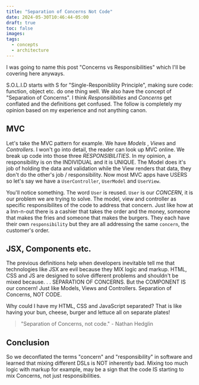```yaml
---
title: "Separation of Concerns Not Code"
date: 2024-05-30T10:46:44-05:00
draft: true 
toc: false
images:
tags:
  - concepts
  - architecture
---
```


I was going to name this post "Concerns vs Responsibilities" which I'll be covering here anyways.

S.O.L.I.D starts with S for "Single-Responibliity Principle", making sure code: function, object etc. do one thing well. We also have the concept of "Separation of Concerns". I think _Responsilibities_ and _Concerns_ get conflated and the definitions get confused. The follow is completely my opinion based on my experience and not anything canon.


## MVC

Let's take the MVC pattern for example. We have _Models_ , _Views_ and _Controllers_. I won't go into detail, the reader can look up MVC online. We break up code into those three _RESPONSIBILITIES_. In my opinion, a responsibility is on the INDIVIDUAL and it is UNIQUE. The Model does it's job of holding the data and validation while the View renders that data, they don't do the other's job / responsibility. Now most MVC apps have USERS so let's say we have a `UserController`, `UserModel` and `UserView`. 

You'll notice something. The word `User` is reused. `User` is our _CONCERN_, it is our problem we are trying to solve. The model, view and controller as specific responsibilites of the code to address that concern. Just like how at a Inn-n-out there is a cashier that takes the order and the money, someone that makes the fries and someone that makes the burgers. They each have their own `responsibility` but they are all addressing the same `concern`, the customer's order.


## JSX, Components etc.


The previous definitions help when developers inevitable tell me that technologies like JSX are evil because they MIX logic and markup. HTML, CSS and JS are designed to solve different problems and shouldn't be mixed because. . . SEPARATION OF CONCERNS. But the COMPONENT IS our concern! Just like Models, Views and Controllers. Separation of Concerns, NOT CODE.

Why could I have my HTML, CSS and JavaScript separated? That is like having your bun, cheese, burger and lettuce all on separate plates!


> "Separation of Concerns, not code." - Nathan Hedglin

## Conclusion


So we deconflated the terms "concern" and "responsibility" in software and learned that mixing different DSLs is NOT inherently bad. Mixing too much logic with markup for example, may be a sign that the code IS starting to mix Concerns, not just responsibilities. 
